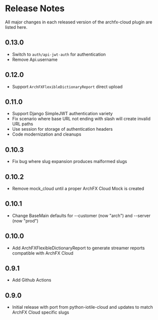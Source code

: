 # Release Notes

All major changes in each released version of the archfx-cloud plugin are listed here.

## 0.13.0

- Switch to `auth/api-jwt-auth` for authentication
- Remove Api.username

## 0.12.0

- Support `ArchFXFlexibleDictionaryReport` direct upload

## 0.11.0

- Support Django SimpleJWT authentication variety
- Fix scenario where base URL not ending with slash will create invalid URL paths
- Use session for storage of authentication headers
- Code modernization and cleanups

## 0.10.3

- Fix bug where slug expansion produces malformed slugs

## 0.10.2

- Remove mock_cloud until a proper ArchFX Cloud Mock is created

## 0.10.1

- Change BaseMain defaults for --customer (now "arch") and --server (now "prod")

## 0.10.0

- Add ArchFXFlexibleDictionaryReport to generate streamer reports compatible with ArchFX Cloud

## 0.9.1

- Add Github Actions

## 0.9.0

- Initial release with port from python-iotile-cloud and updates to
  match ArchFX Cloud specific slugs
